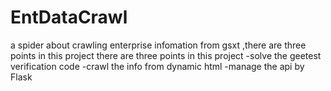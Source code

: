 # EntDataCrawl
a spider about crawling enterprise infomation from gsxt ,there are three points in this project
there are three points in this project
-solve the geetest verification code
-crawl the info from dynamic html
-manage the api by Flask
